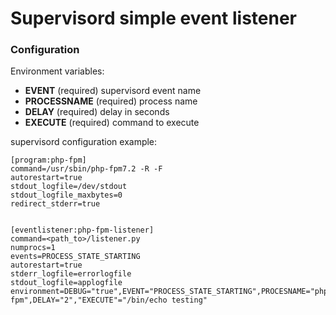# Supervisord simple event listener

### Configuration

Environment variables:

- **EVENT** (required) supervisord event name
- **PROCESSNAME** (required) process name
- **DELAY** (required) delay in seconds
- **EXECUTE** (required) command to execute

supervisord configuration example:

```
[program:php-fpm]
command=/usr/sbin/php-fpm7.2 -R -F
autorestart=true
stdout_logfile=/dev/stdout
stdout_logfile_maxbytes=0
redirect_stderr=true


[eventlistener:php-fpm-listener]
command=<path_to>/listener.py
numprocs=1
events=PROCESS_STATE_STARTING
autorestart=true
stderr_logfile=errorlogfile
stdout_logfile=applogfile
environment=DEBUG="true",EVENT="PROCESS_STATE_STARTING",PROCESNAME="php-fpm",DELAY="2","EXECUTE"="/bin/echo testing"
```

